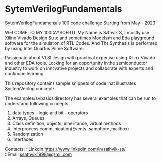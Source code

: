 # SytemVerilogFundamentals
SytemVerilogFundamentals 100 code challenge Starting from May - 2023


WELCOME TO MY 100DAYSOFRTL  My Name is Sathvik S, I mostly use Xilinx Vivado Design Suite and sometimes Modelsim  and Eda playground software for the simulation of RTL Codes. And The Synthesis is performed by using Intel Quartus Prime Software.


Passionate about VLSI design with practical expertise using Xilinx Vivado and other EDA tools. Looking
for an opportunity in the semiconductor industry to work on innovative projects and collaborate with
experts and continune learning.


This repository contains sample snippets of code that illustrates SystemVerilog concepts

The examples/svbasics directory has several examples that can be run to understand following concepts
 1) data types - logic and bit - operators
 2) Arrays, Queues
 3) Class definition, objects, inheritance, virtual methods
 4) Interprocess communication(Events ,samphore ,mailbox)
 5) Randomization 
 6) Interfaces




Contacts:
::Linkdin:https://www.linkedin.com/in/sathvik-ss/
::Email:ssathvik1998@gamil.com
